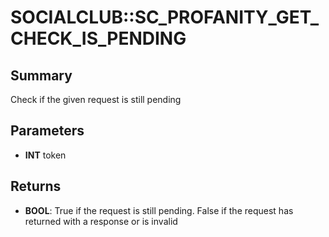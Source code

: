 # SOCIALCLUB::SC_PROFANITY_GET_CHECK_IS_PENDING

## Summary
Check if the given request is still pending

## Parameters
* **INT** token

## Returns
* **BOOL**:
True if the request is still pending.
False if the request has returned with a response or is invalid